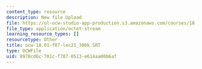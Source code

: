 ```yaml
---
content_type: resource
description: New file Upload
file: https://ol-ocw-studio-app-production.s3.amazonaws.com/courses/18-01sc-single-variable-calculus-fall-2010/8978cd6c701cf7870513e614aa00b6af_ocw-18.01-f07-lec21_300k.SRT
file_type: application/octet-stream
learning_resource_types: []
resourcetype: Other
title: ocw-18.01-f07-lec21_300k.SRT
type: OCWFile
uid: 8978cd6c-701c-f787-0513-e614aa00b6af
---
```

